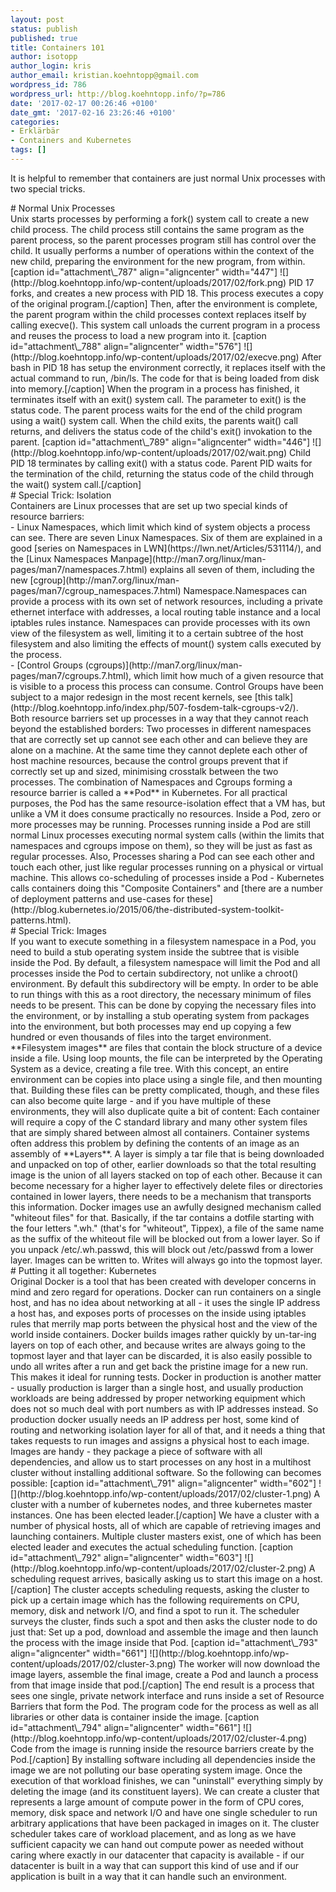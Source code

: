 ```yaml
---
layout: post
status: publish
published: true
title: Containers 101
author: isotopp
author_login: kris
author_email: kristian.koehntopp@gmail.com
wordpress_id: 786
wordpress_url: http://blog.koehntopp.info/?p=786
date: '2017-02-17 00:26:46 +0100'
date_gmt: '2017-02-16 23:26:46 +0100'
categories:
- Erklärbär
- Containers and Kubernetes
tags: []
---
```

<p>It is helpful to remember that containers are just normal Unix processes with two special tricks.</p>
<p># Normal Unix Processes<br />
 Unix starts processes by performing a fork() system call to create a new child process. The child process still contains the same program as the parent process, so the parent processes program still has control over the child. It usually performs a number of operations within the context of the new child, preparing the environment for the new program, from within. [caption id="attachment\_787" align="aligncenter" width="447"] ![](http://blog.koehntopp.info/wp-content/uploads/2017/02/fork.png) PID 17 forks, and creates a new process with PID 18. This process executes a copy of the original program.[/caption] Then, after the environment is complete, the parent program within the child processes context replaces itself by calling execve(). This system call unloads the current program in a process and reuses the process to load a new program into it.<!--more--> [caption id="attachment\_788" align="aligncenter" width="576"] ![](http://blog.koehntopp.info/wp-content/uploads/2017/02/execve.png) After bash in PID 18 has setup the environment correctly, it replaces itself with the actual command to run, /bin/ls. The code for that is being loaded from disk into memory.[/caption] When the program in a process has finished, it terminates itself with an exit() system call. The parameter to exit() is the status code. The parent process waits for the end of the child program using a wait() system call. When the child exits, the parents wait() call returns, and delivers the status code of the child's exit() invokation to the parent. [caption id="attachment\_789" align="aligncenter" width="446"] ![](http://blog.koehntopp.info/wp-content/uploads/2017/02/wait.png) Child PID 18 terminates by calling exit() with a status code. Parent PID waits for the termination of the child, returning the status code of the child through the wait() system call.[/caption]<br />
# Special Trick:&nbsp;Isolation<br />
 Containers are Linux processes that are set up two special kinds of resource barriers:<br />
- Linux Namespaces, which limit which kind of system objects a process can see. There are seven&nbsp;Linux Namespaces. Six of them are explained in a good [series on Namespaces in LWN](https://lwn.net/Articles/531114/), and the [Linux Namespaces Manpage](http://man7.org/linux/man-pages/man7/namespaces.7.html) explains all seven of them, including the new [cgroup](http://man7.org/linux/man-pages/man7/cgroup_namespaces.7.html) Namespace.Namespaces can provide a process with its own set of network resources, including a private ethernet interface with addresses, a local routing table instance and a local iptables rules instance. Namespaces can provide processes with its own view of the filesystem as well, limiting it to a certain subtree of the host filesystem and also limiting the effects of mount() system calls executed by the process.<br />
- [Control Groups (cgroups)](http://man7.org/linux/man-pages/man7/cgroups.7.html), which limit how much of a given resource that is visible to a process this process can consume. Control Groups have been subject to a major redesign in the most recent kernels, see [this talk](http://blog.koehntopp.info/index.php/507-fosdem-talk-cgroups-v2/).<br />
 Both resource barriers set up processes in a way that they cannot reach beyond the established borders: Two processes in different namespaces that are correctly set up cannot see each other and can believe they are alone on a machine. At the same time they cannot deplete each other of host machine resources, because the control groups prevent that if correctly set up and sized, minimising crosstalk between the two processes. The combination of Namespaces and Cgroups forming a resource barrier is called a **Pod** in Kubernetes. For all practical purposes, the Pod has the same resource-isolation effect that a VM has, but unlike a VM it does consume practically no resources. Inside a Pod, zero or more processes may be running. Processes running inside a Pod are still normal Linux processes executing normal system calls (within the limits that namespaces and cgroups impose on them), so they will be just as fast as regular processes. Also, Processes sharing a Pod can see each other and touch each other, just like regular processes running on a physical or virtual machine. This allows co-scheduling of processes inside a Pod - Kubernetes calls containers doing this "Composite Containers" and [there are a number of deployment patterns and use-cases for these](http://blog.kubernetes.io/2015/06/the-distributed-system-toolkit-patterns.html).<br />
# Special Trick: Images<br />
 If you want to execute something in a filesystem namespace in a Pod, you need to build a stub operating system inside the subtree that is visible inside the Pod. By default, a filesystem namespace will limit the Pod and all processes inside the Pod to certain subdirectory, not unlike a chroot() environment. By default this subdirectory will be empty. In order to be able to run things with this as a root directory, the necessary minimum of files needs to be present. This can be done by copying the necessary files into the environment, or by installing a stub operating system from packages into the environment, but both processes may end up copying a few hundred or even thousands of files into the target environment. **Filesystem images** are files that contain the block structure of a device inside a file. Using loop mounts, the file can be interpreted by the Operating System as a device, creating a file tree. With this concept, an entire environment can be copies into place using a single file, and then mounting that. Building these files can be pretty complicated, though, and these files can also become quite large - and if you have multiple of these environments, they will also duplicate quite a bit of content: Each container will require a copy of the C standard library and many other system files that are simply shared between almost all containers. Container systems often address this problem by defining the contents of an image as an assembly of **Layers**. A layer is simply a tar file that is being downloaded and unpacked on top of other, earlier downloads so that the total resulting image is the union of all layers stacked on top of each other. Because it can become necessary for a higher layer to effectively delete files or directories contained in lower layers, there needs to be a mechanism that transports this information. Docker images use an awfully designed mechanism called "whiteout files" for that. Basically, if the tar contains a dotfile starting with the four letters ".wh." (that's for "whiteout", Tippex), a file of the same name as the suffix of the whiteout file will be blocked out from a lower layer. So if you unpack /etc/.wh.passwd, this will block out /etc/passwd from a lower layer. Images can be written to. Writes will always go into the topmost layer.<br />
# Putting it all together: Kubernetes<br />
 Original Docker is a tool that has been created with developer concerns in mind and zero regard for operations. Docker can run containers on a single host, and has no idea about networking at all - it uses the single IP address a host has, and exposes ports of processes on the inside using iptables rules that merrily map ports between the physical host and the view of the world inside containers. Docker builds images rather quickly by un-tar-ing layers on top of each other, and because writes are always going to the topmost layer and&nbsp;that layer can be discarded, it is also easily possible to undo all writes after a run and get back the pristine image for a new run. This makes it ideal for running tests. Docker in production is another matter - usually production is larger than a single host, and usually production workloads are being addressed by proper networking equipment which does not so much deal with port numbers as with IP addresses instead. So production docker usually needs an IP address per host, some kind of routing and networking isolation layer for all of that, and it needs a thing that takes requests to run images and assigns a physical host to each image. Images are handy - they package a piece of software with all dependencies, and allow us to start processes on any host in a multihost cluster without installing additional software. So the following can becomes possible: [caption id="attachment\_791" align="aligncenter" width="602"] ![](http://blog.koehntopp.info/wp-content/uploads/2017/02/cluster-1.png) A cluster with a number of kubernetes nodes, and three kubernetes master instances. One has been elected leader.[/caption] We have a cluster with a number of physical hosts, all of which&nbsp;are capable of retrieving images and launching containers. Multiple cluster masters exist, one of which has been elected leader and executes the actual scheduling function. [caption id="attachment\_792" align="aligncenter" width="603"] ![](http://blog.koehntopp.info/wp-content/uploads/2017/02/cluster-2.png) A scheduling request arrives, basically asking us to start this image on a host.[/caption] The cluster accepts scheduling requests, asking the cluster to pick up a certain image which has the following requirements on CPU, memory, disk and network I/O, and find a spot to run it. The scheduler surveys the cluster, finds such a spot and then asks the cluster node to do just that: Set up a pod, download and assemble the image and then launch the process with the image inside that Pod. [caption id="attachment\_793" align="aligncenter" width="661"] ![](http://blog.koehntopp.info/wp-content/uploads/2017/02/cluster-3.png) The worker will now download the image layers, assemble the final image, create a Pod and launch a process from that image inside that pod.[/caption] The end result is a process that sees one single, private network interface and runs inside a set of Resource Barriers that form the Pod. The program code for the process as well as all libraries or other data is container inside the image. [caption id="attachment\_794" align="aligncenter" width="661"] ![](http://blog.koehntopp.info/wp-content/uploads/2017/02/cluster-4.png) Code from the image is running inside the resource barriers create by the Pod.[/caption] By installing software including all dependencies inside the image we are not polluting our base operating system image. Once the execution of that workload finishes, we can "uninstall" everything simply by deleting the image (and its constituent layers). We can create a cluster that represents a large amount of compute power in the form of CPU cores, memory, disk space and network I/O and have one single scheduler to run arbitrary applications that have been packaged in images on it. The cluster scheduler takes care of workload placement, and as long as we have sufficient capacity we can hand out compute power as needed without caring where exactly in our datacenter that capacity is available - if our datacenter is built in a way that can support this kind of use and if our application is built in a way that it can handle such an environment.</p>
